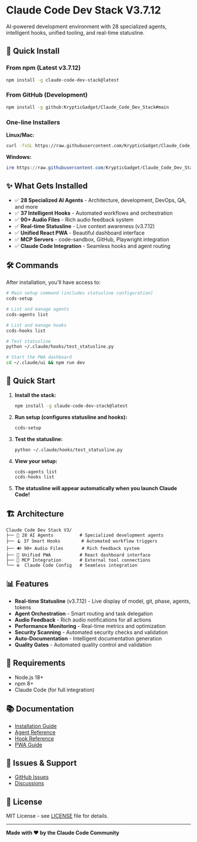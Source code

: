 # Claude Code Dev Stack V3.7.12

AI-powered development environment with 28 specialized agents, intelligent hooks, unified tooling, and real-time statusline.

## 🚀 Quick Install

### From npm (Latest v3.7.12)
```bash
npm install -g claude-code-dev-stack@latest
```

### From GitHub (Development)
```bash
npm install -g github:KrypticGadget/Claude_Code_Dev_Stack#main
```

### One-line Installers
**Linux/Mac:**
```bash
curl -fsSL https://raw.githubusercontent.com/KrypticGadget/Claude_Code_Dev_Stack/feature/v3-dev/install.sh | bash
```

**Windows:**
```powershell
irm https://raw.githubusercontent.com/KrypticGadget/Claude_Code_Dev_Stack/feature/v3-dev/install.ps1 | iex
```

## ✨ What Gets Installed

- ✅ **28 Specialized AI Agents** - Architecture, development, DevOps, QA, and more
- ✅ **37 Intelligent Hooks** - Automated workflows and orchestration
- ✅ **90+ Audio Files** - Rich audio feedback system
- ✅ **Real-time Statusline** - Live context awareness (v3.7.12)
- ✅ **Unified React PWA** - Beautiful dashboard interface
- ✅ **MCP Servers** - code-sandbox, GitHub, Playwright integration
- ✅ **Claude Code Integration** - Seamless hooks and agent routing

## 🛠️ Commands

After installation, you'll have access to:

```bash
# Main setup command (includes statusline configuration)
ccds-setup

# List and manage agents
ccds-agents list

# List and manage hooks  
ccds-hooks list

# Test statusline
python ~/.claude/hooks/test_statusline.py

# Start the PWA dashboard
cd ~/.claude/ui && npm run dev
```

## 🎯 Quick Start

1. **Install the stack:**
   ```bash
   npm install -g claude-code-dev-stack@latest
   ```

2. **Run setup (configures statusline and hooks):**
   ```bash
   ccds-setup
   ```

3. **Test the statusline:**
   ```bash
   python ~/.claude/hooks/test_statusline.py
   ```

4. **View your setup:**
   ```bash
   ccds-agents list
   ccds-hooks list
   ```

5. **The statusline will appear automatically when you launch Claude Code!**

## 🏗️ Architecture

```
Claude Code Dev Stack V3/
├── 🤖 28 AI Agents          # Specialized development agents
├── 🪝 37 Smart Hooks        # Automated workflow triggers
├── 🔊 90+ Audio Files       # Rich feedback system
├── 🎨 Unified PWA           # React dashboard interface
├── 🔌 MCP Integration       # External tool connections
└── ⚙️  Claude Code Config   # Seamless integration
```

## 📊 Features

- **Real-time Statusline** (v3.7.12) - Live display of model, git, phase, agents, tokens
- **Agent Orchestration** - Smart routing and task delegation
- **Audio Feedback** - Rich audio notifications for all actions
- **Performance Monitoring** - Real-time metrics and optimization
- **Security Scanning** - Automated security checks and validation
- **Auto-Documentation** - Intelligent documentation generation
- **Quality Gates** - Automated quality control and validation

## 🔧 Requirements

- Node.js 18+
- npm 8+
- Claude Code (for full integration)

## 📚 Documentation

- [Installation Guide](docs/installation.md)
- [Agent Reference](docs/agents.md)
- [Hook Reference](docs/hooks.md)
- [PWA Guide](docs/pwa.md)

## 🐛 Issues & Support

- [GitHub Issues](https://github.com/KrypticGadget/Claude_Code_Dev_Stack/issues)
- [Discussions](https://github.com/KrypticGadget/Claude_Code_Dev_Stack/discussions)

## 📄 License

MIT License - see [LICENSE](LICENSE) file for details.

---

**Made with ❤️ by the Claude Code Community**